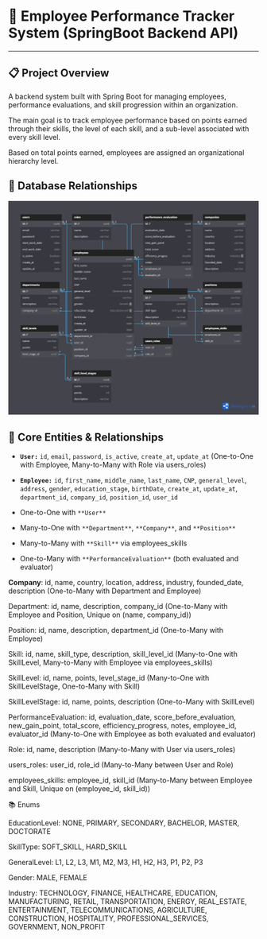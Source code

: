 # 📌 Employee Performance Tracker System (**SpringBoot** Backend API) 

--- 

## 📋 Project Overview 

A backend system built with Spring Boot for managing employees, performance evaluations, and skill progression within an organization.

The main goal is to track employee performance based on points earned through their skills, the level of each skill, and a sub-level associated with every skill level.

Based on total points earned, employees are assigned an organizational hierarchy level.

## 🧩 Database Relationships 

[![Database Relationships](images/database-relationships.png)](images/database-relationships.png)

## 🧠 Core Entities & Relationships

* **`User:`** `id`, `email`, `password`, `is_active`, `create_at`, `update_at` (One-to-One with Employee, Many-to-Many with Role via users_roles)

* **`Employee:`** `id`, `first_name`, `middle_name`, `last_name`, `CNP`, `general_level`, `address`, `gender`, `education_stage`, `birthDate`, `create_at`, `update_at`, `department_id`, `company_id`, `position_id`, `user_id`
* One-to-One with `**User**`
* Many-to-One with `**Department**`, `**Company**`, and `**Position**`
* Many-to-Many with `**Skill**` via employees_skills
* One-to-Many with `**PerformanceEvaluation**` (both evaluated and evaluator)

**Company**: id, name, country, location, address, industry, founded_date, description (One-to-Many with Department and Employee)

Department: id, name, description, company_id (One-to-Many with Employee and Position, Unique on (name, company_id))

Position: id, name, description, department_id (One-to-Many with Employee)

Skill: id, name, skill_type, description, skill_level_id (Many-to-One with SkillLevel, Many-to-Many with Employee via employees_skills)

SkillLevel: id, name, points, level_stage_id (Many-to-One with SkillLevelStage, One-to-Many with Skill)

SkillLevelStage: id, name, points, description (One-to-Many with SkillLevel)

PerformanceEvaluation: id, evaluation_date, score_before_evaluation, new_gain_point, total_score, efficiency_progress, notes, employee_id, evaluator_id (Many-to-One with Employee as both evaluated and evaluator)

Role: id, name, description (Many-to-Many with User via users_roles)

users_roles: user_id, role_id (Many-to-Many between User and Role)

employees_skills: employee_id, skill_id (Many-to-Many between Employee and Skill, Unique on (employee_id, skill_id))

📚 Enums

EducationLevel: NONE, PRIMARY, SECONDARY, BACHELOR, MASTER, DOCTORATE

SkillType: SOFT_SKILL, HARD_SKILL

GeneralLevel: L1, L2, L3, M1, M2, M3, H1, H2, H3, P1, P2, P3

Gender: MALE, FEMALE

Industry: TECHNOLOGY, FINANCE, HEALTHCARE, EDUCATION, MANUFACTURING, RETAIL, TRANSPORTATION, ENERGY, REAL_ESTATE, ENTERTAINMENT, TELECOMMUNICATIONS, AGRICULTURE, CONSTRUCTION, HOSPITALITY, PROFESSIONAL_SERVICES, GOVERNMENT, NON_PROFIT
